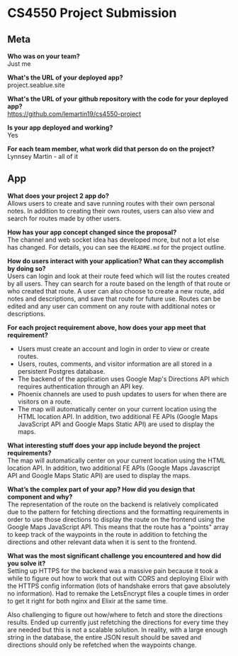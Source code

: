 # CS4550 Project Submission

## Meta

**Who was on your team?**  
Just me  
  
**What's the URL of your deployed app?**  
project.seablue.site  
  
**What's the URL of your github repository with the code for 
your deployed app?**  
https://github.com/lemartin19/cs4550-project  
  
**Is your app deployed and working?**  
Yes  
  
**For each team member, what work did that person do on the 
project?**  
Lynnsey Martin - all of it  

## App

**What does your project 2 app do?**  
Allows users to create and save running routes with their 
own personal notes. In addition to creating their own routes, 
users can also view and search for routes made by other users.
  
**How has your app concept changed since the proposal?**  
The channel and web socket idea has developed more, but not a
lot else has changed. For details, you can see the `README.md` 
for the project outline.  
  
**How do users interact with your application? What can they 
accomplish by doing so?**  
Users can login and look at their route feed which will list 
the routes created by all users. They can search for a route 
based on the length of that route or who created that route. 
A user can also choose to create a new route, add notes and 
descriptions, and save that route for future use. Routes can 
be edited and any user can comment on any route with additional 
notes or descriptions.  
  
**For each project requirement above, how does your app meet 
that requirement?**  
- Users must create an account and login in order to view or 
create routes.
- Users, routes, comments, and visitor information are all stored
in a persistent Postgres database.
- The backend of the application uses Google Map's Directions API 
which requires authentication through an API key.
- Phoenix channels are used to push updates to users for when 
there are visitors on a route.
- The map will automatically center on your current location using 
the HTML location API. In addition, two additional FE APIs (Google 
Maps JavaScript API and Google Maps Static API) are used to display
the maps.
  
**What interesting stuff does your app include beyond the 
project requirements?**  
The map will automatically center on your current location using 
the HTML location API. In addition, two additional FE APIs (Google 
Maps Javascript API and Google Maps Static API) are used to display
the maps.  
  
**What’s the complex part of your app? How did you design 
that component and why?**  
The representation of the route on the backend is relatively 
complicated due to the pattern for fetching directions and the 
formatting requirements in order to use those directions to display 
the route on the frontend using the Google Maps JavaScript API. 
This means that the route has a "points" array to keep track of the 
waypoints in the route in addition to fetching the directions and 
other relevant data when it is sent to the frontend.
  
**What was the most significant challenge you encountered and 
how did you solve it?**  
Setting up HTTPS for the backend was a massive pain because it took 
a while to figure out how to work that out with CORS and deploying 
Elixir with the HTTPS config information (lots of handshake errors 
that gave absolutely no information). Had to remake the LetsEncrypt 
files a couple times in order to get it right for both nginx and 
Elixir at the same time.  
  
Also challenging to figure out how/where to fetch and store the 
directions results. Ended up currently just refetching the directions 
for every time they are needed but this is not a scalable solution. 
In reality, with a large enough string in the database, the entire 
JSON result should be saved and directions should only be refetched 
when the waypoints change.  
  
